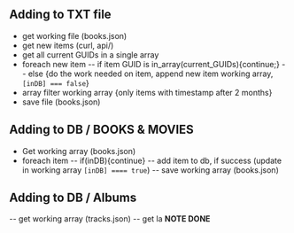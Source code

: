 
## Adding to TXT file
- get working file (books.json)
- get new items (curl, api/)
- get all current GUIDs in a single array
- foreach new item
-- if item GUID is in_array(current_GUIDs){continue;}
-- else {do the work needed on item, append new item working array, `[inDB] === false`}
- array filter working array {only items with timestamp after 2 months}
- save file (books.json)

## Adding to DB / BOOKS & MOVIES
- Get working array (books.json)
- foreach item 
-- if(inDB){continue}
-- add item to db, if success (update in working array `[inDB] ==== true`)
-- save working array (books.json)
## Adding to DB / Albums
-- get working array (tracks.json)
-- get la
**NOTE DONE**
